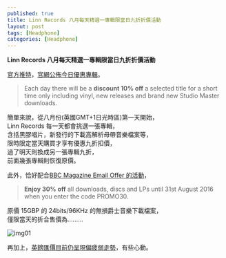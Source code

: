 ```yaml
---
published: true
title: Linn Records 八月每天精選一專輯限當日九折折價活動
layout: post
tags: [Headphone]
categories: [Headphone]
---
```

**Linn Records 八月每天精選一專輯限當日九折折價活動**    
  
[官方推特][1]，[官網公佈今日優惠專輯][2]。   

> Each day there will be a **discount 10% off** a selected title for a short time only including vinyl, new releases and brand new Studio Master downloads.   
  
簡單來說，從八月份(英國GMT+1日光時區)第一天開始，  
Linn Records 每一天都會挑選一張專輯，   
含括黑膠唱片，新發行的下載高解析母帶音樂檔案等，  
限時限定當天購買才享有優惠九折扣價，   
過了明天則換成另一張專輯九折，   
前面幾張專輯則恢復原價。  
  
此外，恰好配合[BBC Magazine Email Offer 的活動][3]，  

> **Enjoy 30% off** all downloads, discs and LPs until 31st August 2016 when you enter the code PROMO30.  

原價 15GBP 的 24bits/96KHz 的無損爵士音樂下載檔案，  
僅限當天的折合售價為.........  

![img01][img01]

再加上，[英鎊匯價目前仍呈現偏疲弱走勢][4]，有些心動。  
 
 
[1]: https://twitter.com/LinnRecords
[2]: http://www.linnrecords.com/news.aspx
[3]: http://www.linnrecords.com/linn-promo30.aspx
[4]: http://www.xe.com/currencycharts/?from=GBP&to=TWD&view=1M
[img01]: https://res.cloudinary.com/shengshampoo/image/upload/v1470307295/Screenshot_-_08042016_-_05_41_00_PM1-fs8_avgvjh.png
